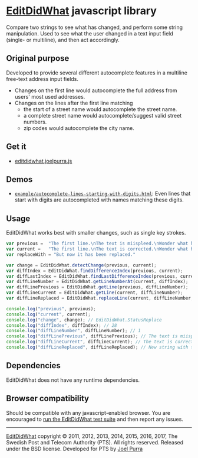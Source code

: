 # [EditDidWhat](https://joelpurra.com/projects/editdidwhat/) javascript library

Compare two strings to see what has changed, and perform some string manipulation. Used to see what the user changed in a text input field (single- or multiline), and then act accordingly.



## Original purpose

Developed to provide several different autocomplete features in a multiline free-text address input fields.

- Changes on the first line would autocomplete the full address from users' most used addresses.
- Changes on the lines after the first line matching
  - the start of a street name would autocomplete the street name.
  - a complete street name would autocomplete/suggest valid street numbers.
  - zip codes would autocomplete the city name.



## Get it

- [editdidwhat.joelpurra.js](https://joelpurra.com/projects/editdidwhat/docs/dist/editdidwhat.joelpurra.js)



## Demos
- [`example/autocomplete-lines-starting-with-digits.html`](https://joelpurra.com/projects/editdidwhat/docs/example/autocomplete-lines-starting-with-digits.html): Even lines that start with digits are autocompleted with names matching these digits.


## Usage

EditDidWhat works best with smaller changes, such as single key strokes.

```javascript
var previous =	"The first line.\nThe text is miispleed.\nWonder what has changed?"
var current =	"The first line.\nThe text is corrected.\nWonder what has changed?"
var replaceWith = "But now it has been replaced."

var change = EditDidWhat.detectChange(previous, current);
var diffIndex = EditDidWhat.findDifferenceIndex(previous, current);
var diffLastIndex = EditDidWhat.findLastDifferenceIndex(previous, current);
var diffLineNumber = EditDidWhat.getLineNumberAt(current, diffIndex);
var diffLinePrevious = EditDidWhat.getLine(previous, diffLineNumber);
var diffLineCurrent = EditDidWhat.getLine(current, diffLineNumber);
var diffLineReplaced = EditDidWhat.replaceLine(current, diffLineNumber, replaceWith);

console.log("previous", previous);
console.log("current", current);
console.log("change", change); // EditDidWhat.StatusReplace
console.log("diffIndex", diffIndex); // 28
console.log("diffLineNumber", diffLineNumber); // 1
console.log("diffLinePrevious", diffLinePrevious); // The text is miispleed.
console.log("diffLineCurrent", diffLineCurrent); // The text is corrected.
console.log("diffLineReplaced", diffLineReplaced); // New string with the corrected line replaced.
```



## Dependencies

EditDidWhat does not have any runtime dependencies.



## Browser compatibility
Should be compatible with any javascript-enabled browser. You are encouraged to [run the EditDidWhat test suite](https://joelpurra.com/projects/editdidwhat/docs/test/) and then report any issues.



---

[EditDidWhat](https://joelpurra.com/projects/editdidwhat/) copyright &copy; 2011, 2012, 2013, 2014, 2015, 2016, 2017, The Swedish Post and Telecom Authority (PTS). All rights reserved. Released under the BSD license. Developed for PTS by [Joel Purra](https://joelpurra.com/)
